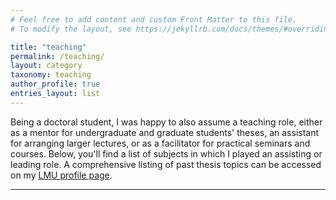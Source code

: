 ```yaml
---
# Feel free to add content and custom Front Matter to this file.
# To modify the layout, see https://jekyllrb.com/docs/themes/#overriding-theme-defaults

title: "teaching"
permalink: /teaching/
layout: category
taxonomy: teaching
author_profile: true
entries_layout: list
---
```

Being a doctoral student, I was happy to also assume a teaching role, either as a mentor for undergraduate and graduate students' theses, an assistant for arranging larger lectures, or as a facilitator for practical seminars and courses.
Below, you'll find a list of subjects in which I played an assisting or leading role.
A comprehensive listing of past thesis topics can be accessed on my [LMU profile page](https://www.mobile.ifi.lmu.de/team/steffen-illium/).

---
